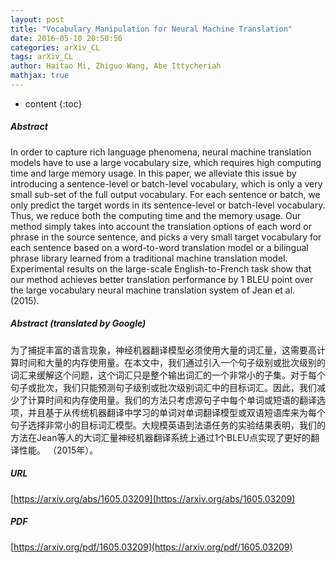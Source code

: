 ```yaml
---
layout: post
title: "Vocabulary Manipulation for Neural Machine Translation"
date: 2016-05-10 20:50:56
categories: arXiv_CL
tags: arXiv_CL
author: Haitao Mi, Zhiguo Wang, Abe Ittycheriah
mathjax: true
---
```


* content
{:toc}

##### Abstract
In order to capture rich language phenomena, neural machine translation models have to use a large vocabulary size, which requires high computing time and large memory usage. In this paper, we alleviate this issue by introducing a sentence-level or batch-level vocabulary, which is only a very small sub-set of the full output vocabulary. For each sentence or batch, we only predict the target words in its sentence-level or batch-level vocabulary. Thus, we reduce both the computing time and the memory usage. Our method simply takes into account the translation options of each word or phrase in the source sentence, and picks a very small target vocabulary for each sentence based on a word-to-word translation model or a bilingual phrase library learned from a traditional machine translation model. Experimental results on the large-scale English-to-French task show that our method achieves better translation performance by 1 BLEU point over the large vocabulary neural machine translation system of Jean et al. (2015).

##### Abstract (translated by Google)
为了捕捉丰富的语言现象，神经机器翻译模型必须使用大量的词汇量，这需要高计算时间和大量的内存使用量。在本文中，我们通过引入一个句子级别或批次级别的词汇来缓解这个问题，这个词汇只是整个输出词汇的一个非常小的子集。对于每个句子或批次，我们只能预测句子级别或批次级别词汇中的目标词汇。因此，我们减少了计算时间和内存使用量。我们的方法只考虑源句子中每个单词或短语的翻译选项，并且基于从传统机器翻译中学习的单词对单词翻译模型或双语短语库来为每个句子选择非常小的目标词汇模型。大规模英语到法语任务的实验结果表明，我们的方法在Jean等人的大词汇量神经机器翻译系统上通过1个BLEU点实现了更好的翻译性能。 （2015年）。

##### URL
[https://arxiv.org/abs/1605.03209](https://arxiv.org/abs/1605.03209)

##### PDF
[https://arxiv.org/pdf/1605.03209](https://arxiv.org/pdf/1605.03209)

